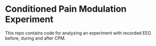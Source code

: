 # Conditioned Pain Modulation Experiment

This repo contains code for analyzing an experiment with recorded EEG before,
during and after CPM.
